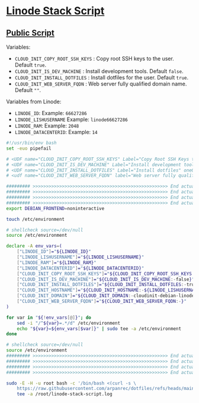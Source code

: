# [Linode Stack Script](/.script.d/linode-stack-script.sh)

## [Public Script](https://cloud.linode.com/stackscripts/1164660)

Variables:

* `CLOUD_INIT_COPY_ROOT_SSH_KEYS` : Copy root SSH keys to the user. Default `true`.
* `CLOUD_INIT_IS_DEV_MACHINE` : Install development tools. Default `false`.
* `CLOUD_INIT_INSTALL_DOTFILES` : Install dotfiles for the user. Default `true`.
* `CLOUD_INIT_WEB_SERVER_FQDN` : Web server fully qualified domain name. Default `""`.

Variables from Linode:

* `LINODE_ID`: Example: `66627286`
* `LINODE_LISHUSERNAME` Example: `linode66627286`
* `LINODE_RAM`: Example: `2048`
* `LINODE_DATACENTERID`: Example: `14`

```bash
#!/usr/bin/env bash
set -euo pipefail

# <UDF name="CLOUD_INIT_COPY_ROOT_SSH_KEYS" Label="Copy Root SSH Keys to current user" oneOf="true,false" default="true"/>
# <UDF name="CLOUD_INIT_IS_DEV_MACHINE" Label="Install development tool chain" oneOf="true,false" default="false"/>
# <UDF name="CLOUD_INIT_INSTALL_DOTFILES" Label="Install dotfiles" oneOf="true,false" default="true"/>
# <udf name="CLOUD_INIT_WEB_SERVER_FQDN" label="Web server fully qualified domain name" example="example.com" default=""/>

######### >>>>>>>>>>>>>>>>>>>>>>>>>>>>>>>>>>>>>>>>>>>>>>>>>>> End actual script
######### >>>>>>>>>>>>>>>>>>>>>>>>>>>>>>>>>>>>>>>>>>>>>>>>>>> End actual script
######### >>>>>>>>>>>>>>>>>>>>>>>>>>>>>>>>>>>>>>>>>>>>>>>>>>> End actual script
######### >>>>>>>>>>>>>>>>>>>>>>>>>>>>>>>>>>>>>>>>>>>>>>>>>>> End actual script
export DEBIAN_FRONTEND=noninteractive

touch /etc/environment

# shellcheck source=/dev/null
source /etc/environment

declare -A env_vars=(
    ["LINODE_ID"]="${LINODE_ID}"
    ["LINODE_LISHUSERNAME"]="${LINODE_LISHUSERNAME}"
    ["LINODE_RAM"]="${LINODE_RAM}"
    ["LINODE_DATACENTERID"]="${LINODE_DATACENTERID}"
    ["CLOUD_INIT_COPY_ROOT_SSH_KEYS"]="${CLOUD_INIT_COPY_ROOT_SSH_KEYS:-true}"
    ["CLOUD_INIT_IS_DEV_MACHINE"]="${CLOUD_INIT_IS_DEV_MACHINE:-false}"
    ["CLOUD_INIT_INSTALL_DOTFILES"]="${CLOUD_INIT_INSTALL_DOTFILES:-true}"
    ["CLOUD_INIT_HOSTNAME"]="${CLOUD_INIT_HOSTNAME:-${LINODE_LISHUSERNAME:-cloudinit-debian-linode}}"
    ["CLOUD_INIT_DOMAIN"]="${CLOUD_INIT_DOMAIN:-cloudinit-debian-linode}"
    ["CLOUD_INIT_WEB_SERVER_FQDN"]="${CLOUD_INIT_WEB_SERVER_FQDN:-}"
)

for var in "${!env_vars[@]}"; do
    sed -i "/^${var}=.*/d" /etc/environment
    echo "${var}=${env_vars[$var]}" | sudo tee -a /etc/environment
done

# shellcheck source=/dev/null
source /etc/environment
######### >>>>>>>>>>>>>>>>>>>>>>>>>>>>>>>>>>>>>>>>>>>>>>>>>>> End actual script
######### >>>>>>>>>>>>>>>>>>>>>>>>>>>>>>>>>>>>>>>>>>>>>>>>>>> End actual script
######### >>>>>>>>>>>>>>>>>>>>>>>>>>>>>>>>>>>>>>>>>>>>>>>>>>> End actual script
######### >>>>>>>>>>>>>>>>>>>>>>>>>>>>>>>>>>>>>>>>>>>>>>>>>>> End actual script

sudo -E -H -u root bash -c '/bin/bash <(curl -s \
    https://raw.githubusercontent.com/arpanrec/dotfiles/refs/heads/main/.script.d/linode-stack-script.sh)' |
    tee -a /root/linode-stack-script.log

```
